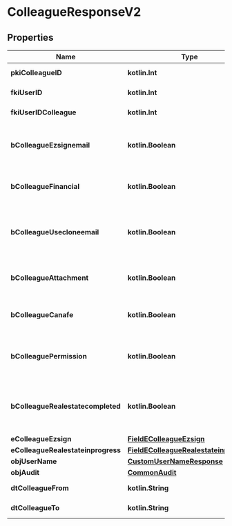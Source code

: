 
# ColleagueResponseV2

## Properties
| Name | Type | Description | Notes |
| ------------ | ------------- | ------------- | ------------- |
| **pkiColleagueID** | **kotlin.Int** | The unique ID of the Colleague |  |
| **fkiUserID** | **kotlin.Int** | The unique ID of the User |  |
| **fkiUserIDColleague** | **kotlin.Int** | The unique ID of the User |  |
| **bColleagueEzsignemail** | **kotlin.Boolean** | Whether the email can be used by the cloning user in Ezsign |  |
| **bColleagueFinancial** | **kotlin.Boolean** | Whether the cloning user has access to the financial |  |
| **bColleagueUsecloneemail** | **kotlin.Boolean** | Whether the cloning user has access to the cloned user email to send communications |  |
| **bColleagueAttachment** | **kotlin.Boolean** | Whether the cloning user has access to the attachment |  |
| **bColleagueCanafe** | **kotlin.Boolean** | Whether the cloning user has access to canafe |  |
| **bColleaguePermission** | **kotlin.Boolean** | Whether the cloning user copies the permission of the cloned user |  |
| **bColleagueRealestatecompleted** | **kotlin.Boolean** | Whether if the cloning user has access to the completed folders in real estate |  |
| **eColleagueEzsign** | [**FieldEColleagueEzsign**](FieldEColleagueEzsign.md) |  |  |
| **eColleagueRealestateinprogress** | [**FieldEColleagueRealestateinprogess**](FieldEColleagueRealestateinprogess.md) |  |  |
| **objUserName** | [**CustomUserNameResponse**](CustomUserNameResponse.md) |  |  |
| **objAudit** | [**CommonAudit**](CommonAudit.md) |  |  |
| **dtColleagueFrom** | **kotlin.String** | The from of the Colleague |  [optional] |
| **dtColleagueTo** | **kotlin.String** | The to of the Colleague |  [optional] |



